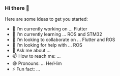 ### Hi there 👋



Here are some ideas to get you started:

- 🔭 I’m currently working on ... Flutter
- 🌱 I’m currently learning ... ROS and STM32
- 👯 I’m looking to collaborate on ...  Flutter and ROS
- 🤔 I’m looking for help with ... ROS
- 💬 Ask me about ...
- 📫 How to reach me: ... 
- 😄 Pronouns: ...  He/Him
- ⚡ Fun fact: ...

